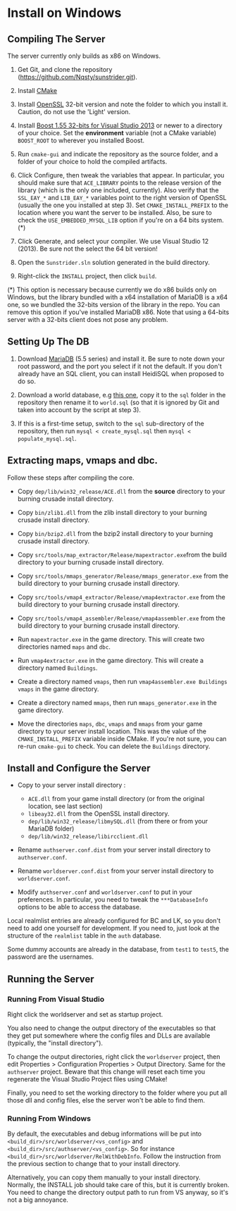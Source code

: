 <!----------------------------------------------------------------------------->
# Install on Windows

## Compiling The Server

The server currently only builds as x86 on
Windows.

1. Get Git, and clone the repository
   (https://github.com/Nqsty/sunstrider.git).

2. Install [CMake][cmake]

3. Install [OpenSSL][openssl] 32-bit version and note the folder to which you
   install it. Caution, do not use the 'Light' version.

4. Install [Boost 1.55 32-bits for Visual Studio 2013][boost] or newer to a directory of
   your choice. Set the **environment** variable (not a CMake variable)
   `BOOST_ROOT` to wherever you installed Boost.

5. Run `cmake-gui` and indicate the repository as the source folder, and a folder of your choice to hold the compiled artifacts.

6. Click Configure, then tweak the variables that appear. In particular, you should make sure that `ACE_LIBRARY` points to the release version of the library (which is the only one included, currently). Also verify that the `SSL_EAY_*` and `LIB_EAY_*` variables point to the right version of OpenSSL (usually the one you installed at step 3). Set `CMAKE_INSTALL_PREFIX` to the location where you want the server to be installed. Also, be sure to check the `USE_EMBEDDED_MYSQL_LIB` option if you're on a 64 bits system. (*)

7. Click Generate, and select your compiler. We use Visual Studio 12 (2013). Be sure not the select the 64 bit version!

8. Open the `Sunstrider.sln` solution generated in the build directory.

9. Right-click the `INSTALL` project, then click `build`.

(*) This option is necessary because currently we do x86 builds only on Windows, but the library bundled with a x64 installation of MariaDB is a x64 one, so we bundled the 32-bits version of the library in the repo. You can remove this option if you've installed MariaDB x86. Note that using a 64-bits server with a 32-bits client does not pose any problem.

[cmake]:
http://www.cmake.org/cmake/resources/software.html

[openssl]:
http://slproweb.com/products/Win32OpenSSL.html

[boost]:
http://sourceforge.net/projects/boost/files/boost-binaries/1.55.0/boost_1_55_0-msvc-12.0-32.exe/download

<!----------------------------------------------------------------------------->
## Setting Up The DB

1. Download [MariaDB][maria_db] (5.5 series) and install it. Be sure to note down your root password, and the port you select if it not the default. If you don't already have an SQL client, you can install HeidiSQL when    proposed to do so.

2. Download a world database, e.g [this one][world_db], copy it to the `sql` folder in the repository then rename it to `world.sql` (so that it is ignored by Git and taken into account by the script at step 3).

3. If this is a first-time setup, switch to the `sql` sub-directory of the repository, then run `mysql < create_mysql.sql` then `mysql < populate_mysql.sql`.

[maria_db]:
https://downloads.mariadb.org/

[world_db]:
http://www.sunstrider.cf/files/world_2015_04_08_r6592.sql.bz2

<!----------------------------------------------------------------------------->
## Extracting maps, vmaps and dbc.

Follow these steps after compiling the core.

- Copy `dep/lib/win32_release/ACE.dll` from the **source** directory to your burning crusade install directory.

- Copy `bin/zlib1.dll` from the zlib install directory to your burning crusade install directory.

- Copy `bin/bzip2.dll` from the bzip2 install directory to your burning crusade install directory.

- Copy `src/tools/map_extractor/Release/mapextractor.exe`from the build
  directory to your burning crusade install directory.

- Copy `src/tools/mmaps_generator/Release/mmaps_generator.exe` from the build
  directory to your burning crusade install directory.

- Copy `src/tools/vmap4_extractor/Release/vmap4extractor.exe` from the build
  directory to your burning crusade install directory.

- Copy `src/tools/vmap4_assembler/Release/vmap4assembler.exe` from the build
  directory to your burning crusade install directory.

- Run `mapextractor.exe` in the game directory. This will create two directories
  named `maps` and `dbc`.

- Run `vmap4extractor.exe` in the game directory. This will create a directory
  named `Buildings`.

- Create a directory named `vmaps`, then run `vmap4assembler.exe Buildings
  vmaps` in the game directory.

- Create a directory named `mmaps`, then run `mmaps_generator.exe` in the game
  directory.

- Move the directories `maps`, `dbc`, `vmaps` and `mmaps` from your game directory to your server install location. This was the value of the `CMAKE_INSTALL_PREFIX` variable inside CMake. If you're not sure, you can re-run `cmake-gui` to check. You can delete the `Buildings` directory.

<!----------------------------------------------------------------------------->
## Install and Configure the Server  
  
- Copy to your server install directory : 
	- `ACE.dll` from your game install directory (or from the original location, see last section)  
	- `libeay32.dll` from the OpenSSL install directory.        
	- `dep/lib/win32_release/libmySQL.dll` (from there or from your MariaDB folder)
	- `dep/lib/win32_release/libircclient.dll`  
  
- Rename `authserver.conf.dist` from your server install directory to `authserver.conf`.
- Rename `worldserver.conf.dist` from your server install directory to `worldserver.conf`.

- Modify `authserver.conf` and `worldserver.conf` to put in your preferences. In particular, you need to tweak the `***DatabaseInfo` options to be able to access the database.

Local realmlist entries are already configured for BC and LK, so you don't need to add one yourself for development. If you need to, just look at the structure of the `realmlist` table in the `auth` database.

Some dummy accounts are already in the database, from `test1` to `test5`, the password are the usernames.

<!----------------------------------------------------------------------------->
## Running the Server

### Running From Visual Studio

Right click the worldserver and set as startup project.

You also need to change the output directory of the executables so that they get put somewhere where the config files and DLLs are available (typically, the
"install directory").

To change the output directories, right click the `worldserver` project, then edit Properties > Configuration Properties > Output Directory. Same for the
`authserver` project. Beware that this change will reset each time you regenerate the Visual Studio Project files using CMake!

Finally, you need to set the working directory to the folder where you put all those dll and config files, else the server won't be able to find them.

### Running From Windows

By default, the executables and debug informations will be put into
`<build_dir>/src/worldserver/<vs_config>` and
`<build_dir>/src/authserver/<vs_config>`. So for instance
`<build_dir>/src/worldserver/RelWithDebInfo`. Follow the instruction from the previous section to change that to your install directory.

Alternatively, you can copy them manually to your install directory. Normally, the INSTALL job should take care of this, but it is currently broken. You need to change the directory output path to run from VS anyway, so it's not a big annoyance.